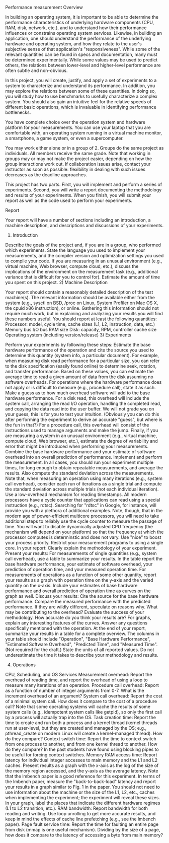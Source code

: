 Performance measurement
Overview

In building an operating system, it is important to be able to determine the performance characteristics of underlying hardware components (CPU, RAM, disk, network, etc.), and to understand how their performance influences or constrains operating system services. Likewise, in building an application, one should understand the performance of the underlying hardware and operating system, and how they relate to the user's subjective sense of that application's "responsiveness". While some of the relevant quantities can be found in specs and documentation, many must be determined experimentally. While some values may be used to predict others, the relations between lower-level and higher-level performance are often subtle and non-obvious.

In this project, you will create, justify, and apply a set of experiments to a system to characterize and understand its performance. In addition, you may explore the relations between some of these quantities. In doing so, you will study how to use benchmarks to usefully characterize a complex system. You should also gain an intuitive feel for the relative speeds of different basic operations, which is invaluable in identifying performance bottlenecks.

You have complete choice over the operation system and hardware platform for your measurements. You can use your laptop that you are comfortable with, an operating system running in a virtual machine monitor, a smartphone, a game system, or even a supercomputer.

You may work either alone or in a group of 2. Groups do the same project as individuals. All members receive the same grade. Note that working in groups may or may not make the project easier, depending on how the group interactions work out. If collaboration issues arise, contact your instructor as soon as possible: flexibility in dealing with such issues decreases as the deadline approaches.

This project has two parts. First, you will implement and perform a series of experiments. Second, you will write a report documenting the methodology and results of your experiments. When you finish, you will submit your report as well as the code used to perform your experiments.

Report

Your report will have a number of sections including an introduction, a machine description, and descriptions and discussions of your experiments.

1) Introduction

Describe the goals of the project and, if you are in a group, who performed which experiments. State the language you used to implement your measurements, and the compiler version and optimization settings you used to compile your code. If you are measuring in an unusual environment (e.g., virtual machine, Web browser, compute cloud, etc.), discuss the implications of the environment on the measurement task (e.g., additional variance that is difficult for you to control for). Estimate the amount of time you spent on this project.
2) Machine Description

Your report should contain a reasonably detailed description of the test machine(s). The relevant information should be available either from the system (e.g., sysctl on BSD, /proc on Linux, System Profiler on Mac OS X, the cpuid x86 instruction), or online. Gathering this information should not require much work, but in explaining and analyzing your results you will find these numbers useful. You should report at least the following quantities:
Processor: model, cycle time, cache sizes (L1, L2, instruction, data, etc.)
Memory bus
I/O bus
RAM size
Disk: capacity, RPM, controller cache size
Operating system (including version/release)
3) Experiments

Perform your experiments by following these steps:
Estimate the base hardware performance of the operation and cite the source you used to determine this quantity (system info, a particular document). For example, when measuring disk read performance for a particular size, you can refer to the disk specification (easily found online) to determine seek, rotation, and transfer performance. Based on these values, you can estimate the average time to read a given amount of data from the disk assuming no software overheads. For operations where the hardware performance does not apply or is difficult to measure (e.g., procedure call), state it as such.
Make a guess as to how much overhead software will add to the base hardware performance. For a disk read, this overhead will include the system call, arranging the read I/O operation, handling the completed read, and copying the data read into the user buffer. We will not grade you on your guess, this is for you to test your intuition. (Obviously you can do this after performing the experiment to derive an accurate "guess", but where is the fun in that?) For a procedure call, this overhead will consist of the instructions used to manage arguments and make the jump. Finally, if you are measuring a system in an unusual environment (e.g., virtual machine, compute cloud, Web browser, etc.), estimate the degree of variability and error that might be introduced when performing your measurements.
Combine the base hardware performance and your estimate of software overhead into an overall prediction of performance.
Implement and perform the measurement. In all cases, you should run your experiment multiple times, for long enough to obtain repeatable measurements, and average the results. Also compute the standard deviation across the measurements. Note that, when measuring an operation using many iterations (e.g., system call overhead), consider each run of iterations as a single trial and compute the standard deviation across multiple trials (not each individual iteration).
Use a low-overhead mechanism for reading timestamps. All modern processors have a cycle counter that applications can read using a special instruction (e.g., rdtsc). Searching for "rdtsc" in Google, for instance, will provide you with a plethora of additional examples. Note, though, that in the modern age of power-efficient multicore processors, you will need to take additional steps to reliably use the cycle counter to measure the passage of time. You will want to disable dynamically adjusted CPU frequency (the mechanism will depend on your platform) so that the frequency at which the processor computes is determinstic and does not vary. Use "nice" to boost your process priority. Restrict your measurement programs to using a single core.
In your report:
Clearly explain the methodology of your experiment.
Present your results:
For measurements of single quantities (e.g., system call overhead), use a table to summarize your results. In the table report the base hardware performance, your estimate of software overhead, your prediction of operation time, and your measured operation time.
For measurements of operations as a function of some other quantity, report your results as a graph with operation time on the y-axis and the varied quantity on the x-axis. Include your estimates of base hardware performance and overall prediction of operation time as curves on the graph as well.
Discuss your results:
Cite the source for the base hardware performance.
Compare the measured performance with the predicted performance. If they are wildly different, speculate on reasons why. What may be contributing to the overhead?
Evaluate the success of your methodology. How accurate do you think your results are?
For graphs, explain any interesting features of the curves.
Answer any questions specifically mentioned with the operation.
At the end of your report, summarize your results in a table for a complete overview. The columns in your table should include "Operation", "Base Hardware Performance", "Estimated Software Overhead", "Predicted Time", and "Measured Time". (Not required for the draft.)
State the units of all reported values.
Do not underestimate the time it takes to describe your methodology and results.

4) Operations

CPU, Scheduling, and OS Services
Measurement overhead: Report the overhead of reading time, and report the overhead of using a loop to measure many iterations of an operation.
Procedure call overhead: Report as a function of number of integer arguments from 0-7. What is the increment overhead of an argument?
System call overhead: Report the cost of a minimal system call. How does it compare to the cost of a procedure call? Note that some operating systems will cache the results of some system calls (e.g., idempotent system calls like getpid), so only the first call by a process will actually trap into the OS.
Task creation time: Report the time to create and run both a process and a kernel thread (kernel threads run at user-level, but they are created and managed by the OS; e.g., pthread_create on modern Linux will create a kernel-managed thread). How do they compare?
Context switch time: Report the time to context switch from one process to another, and from one kernel thread to another. How do they compare? In the past students have found using blocking pipes to be useful for forcing context switches.
Memory
RAM access time: Report latency for individual integer accesses to main memory and the L1 and L2 caches. Present results as a graph with the x-axis as the log of the size of the memory region accessed, and the y-axis as the average latency. Note that the lmbench paper is a good reference for this experiment. In terms of the lmbench paper, measure the "back-to-back-load" latency and report your results in a graph similar to Fig. 1 in the paper. You should not need to use information about the machine or the size of the L1, L2, etc., caches when implementing the experiment; the experiment will reveal these sizes. In your graph, label the places that indicate the different hardware regimes (L1 to L2 transition, etc.).
RAM bandwidth: Report bandwidth for both reading and writing. Use loop unrolling to get more accurate results, and keep in mind the effects of cache line prefetching (e.g., see the lmbench paper).
Page fault service time: Report the time for faulting an entire page from disk (mmap is one useful mechanism). Dividing by the size of a page, how does it compare to the latency of accessing a byte from main memory?
